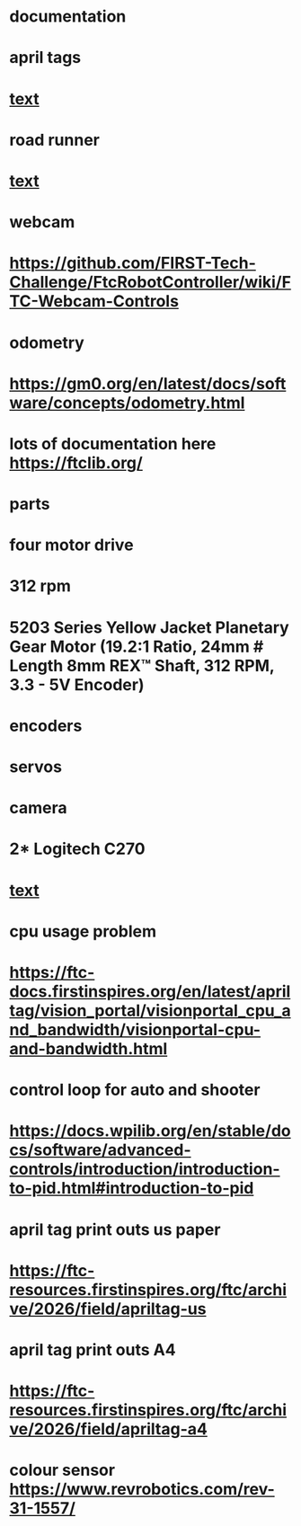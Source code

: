 
# documentation
# april tags 
# [text](https://ftc-docs.firstinspires.org/en/latest/apriltag/vision_portal/apriltag_library/apriltag-library.html)
# road runner
# [text](https://learnroadrunner.com/)
# webcam
# https://github.com/FIRST-Tech-Challenge/FtcRobotController/wiki/FTC-Webcam-Controls
# odometry
# https://gm0.org/en/latest/docs/software/concepts/odometry.html

# lots of documentation here https://ftclib.org/

# parts
# four motor drive 
# 312 rpm 
# 5203 Series Yellow Jacket Planetary Gear Motor (19.2:1 Ratio, 24mm # Length 8mm REX™ Shaft, 312 RPM, 3.3 - 5V Encoder)
# encoders 
# servos
# camera
# 2* Logitech C270
# [text](https://www.logitech.com/en-us/shop/p/c270-hd-webcam.960-000694)
# cpu usage problem
# https://ftc-docs.firstinspires.org/en/latest/apriltag/vision_portal/visionportal_cpu_and_bandwidth/visionportal-cpu-and-bandwidth.html
# control loop for auto and shooter
# https://docs.wpilib.org/en/stable/docs/software/advanced-controls/introduction/introduction-to-pid.html#introduction-to-pid 
# april tag print outs us paper
# https://ftc-resources.firstinspires.org/ftc/archive/2026/field/apriltag-us
# april tag print outs A4
# https://ftc-resources.firstinspires.org/ftc/archive/2026/field/apriltag-a4

# colour sensor https://www.revrobotics.com/rev-31-1557/
